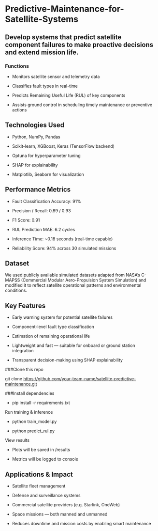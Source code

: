 # Predictive-Maintenance-for-Satellite-Systems
## Develop systems that predict satellite component failures to make proactive decisions and extend mission life.
### Functions
* Monitors satellite sensor and telemetry data

* Classifies fault types in real-time

* Predicts Remaining Useful Life (RUL) of key components

* Assists ground control in scheduling timely maintenance or preventive actions

## Technologies Used
* Python, NumPy, Pandas

* Scikit-learn, XGBoost, Keras (TensorFlow backend)

* Optuna for hyperparameter tuning

* SHAP for explainability

* Matplotlib, Seaborn for visualization

## Performance Metrics
* Fault Classification Accuracy: 91%

* Precision / Recall: 0.89 / 0.93

* F1 Score: 0.91

* RUL Prediction MAE: 6.2 cycles

* Inference Time: ~0.18 seconds (real-time capable)

* Reliability Score: 94% across 30 simulated missions

## Dataset
We used publicly available simulated datasets adapted from NASA’s C-MAPSS (Commercial Modular Aero-Propulsion System Simulation) and modified it to reflect satellite operational patterns and environmental conditions.

## Key Features
* Early warning system for potential satellite failures

* Component-level fault type classification

* Estimation of remaining operational life

* Lightweight and fast — suitable for onboard or ground station integration

* Transparent decision-making using SHAP explainability


###Clone this repo

git clone https://github.com/your-team-name/satellite-predictive-maintenance.git

###Install dependencies

* pip install -r requirements.txt

Run training & inference

* python train_model.py

* python predict_rul.py

View results

* Plots will be saved in /results

* Metrics will be logged to console

## Applications & Impact
* Satellite fleet management

* Defense and surveillance systems

* Commercial satellite providers (e.g. Starlink, OneWeb)

* Space missions — both manned and unmanned

* Reduces downtime and mission costs by enabling smart maintenance

